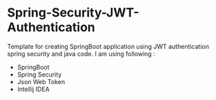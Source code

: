 # Spring-Security-JWT-Authentication
Template for creating SpringBoot application using JWT authentication spring security and java code. I am using following :
- SpringBoot
- Spring Security
- Json Web Token
- Intellij IDEA